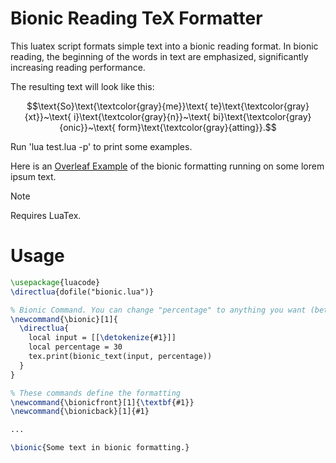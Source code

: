 # Bionic Reading TeX Formatter

This luatex script formats simple text into a bionic reading format. In bionic reading, the beginning of the words in text are emphasized, significantly increasing reading performance.

The resulting text will look like this: 

$$\text{So}\text{\textcolor{gray}{me}}\text{ te}\text{\textcolor{gray}{xt}}~\text{ i}\text{\textcolor{gray}{n}}~\text{ bi}\text{\textcolor{gray}{onic}}~\text{ form}\text{\textcolor{gray}{atting}}.$$

Run 'lua test.lua -p' to print some examples.

Here is an [Overleaf Example](https://www.overleaf.com/read/mxskhcgpkvhz#d40143) of the bionic formatting running on some lorem ipsum text.

> [!NOTE]
> Requires LuaTex.

# Usage

```tex
\usepackage{luacode}
\directlua{dofile("bionic.lua")}

% Bionic Command. You can change "percentage" to anything you want (between 0 and 100)
\newcommand{\bionic}[1]{
  \directlua{
    local input = [[\detokenize{#1}]]
    local percentage = 30
    tex.print(bionic_text(input, percentage))
  }
}

% These commands define the formatting
\newcommand{\bionicfront}[1]{\textbf{#1}}
\newcommand{\bionicback}[1]{#1}

...

\bionic{Some text in bionic formatting.}
```